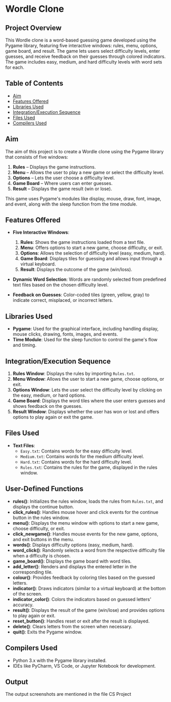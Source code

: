 # Wordle Clone

## Project Overview

This Wordle clone is a word-based guessing game developed using the Pygame library, featuring five interactive windows: rules, menu, options, game board, and result. The game lets users select difficulty levels, enter guesses, and receive feedback on their guesses through colored indicators. The game includes easy, medium, and hard difficulty levels with word sets for each.

## Table of Contents
- [Aim](#aim)
- [Features Offered](#features-offered)
- [Libraries Used](#libraries-used)
- [Integration/Execution Sequence](#integrationexecution-sequence)
- [Files Used](#files-used)
- [Compilers Used](#compilers-used)

## Aim

The aim of this project is to create a Wordle clone using the Pygame library that consists of five windows:
1. **Rules** – Displays the game instructions.
2. **Menu** – Allows the user to play a new game or select the difficulty level.
3. **Options** – Lets the user choose a difficulty level.
4. **Game Board** – Where users can enter guesses.
5. **Result** – Displays the game result (win or lose).

This game uses Pygame's modules like display, mouse, draw, font, image, and event, along with the sleep function from the time module.

## Features Offered
- **Five Interactive Windows**:
  1. **Rules**: Shows the game instructions loaded from a text file.
  2. **Menu**: Offers options to start a new game, choose difficulty, or exit.
  3. **Options**: Allows the selection of difficulty level (easy, medium, hard).
  4. **Game Board**: Displays tiles for guessing and allows input through a virtual keyboard.
  5. **Result**: Displays the outcome of the game (win/loss).
  
- **Dynamic Word Selection**: Words are randomly selected from predefined text files based on the chosen difficulty level.
- **Feedback on Guesses**: Color-coded tiles (green, yellow, gray) to indicate correct, misplaced, or incorrect letters.

## Libraries Used
- **Pygame**: Used for the graphical interface, including handling display, mouse clicks, drawing, fonts, images, and events.
- **Time Module**: Used for the sleep function to control the game's flow and timing.

## Integration/Execution Sequence
1. **Rules Window**: Displays the rules by importing `Rules.txt`.
2. **Menu Window**: Allows the user to start a new game, choose options, or exit.
3. **Options Window**: Lets the user select the difficulty level by clicking on the easy, medium, or hard options.
4. **Game Board**: Displays the word tiles where the user enters guesses and shows feedback on the guesses.
5. **Result Window**: Displays whether the user has won or lost and offers options to play again or exit the game.

## Files Used
- **Text Files**:
  - `Easy.txt`: Contains words for the easy difficulty level.
  - `Medium.txt`: Contains words for the medium difficulty level.
  - `Hard.txt`: Contains words for the hard difficulty level.
  - `Rules.txt`: Contains the rules for the game, displayed in the rules window.

## User-Defined Functions
- **rules()**: Initializes the rules window, loads the rules from `Rules.txt`, and displays the continue button.
- **click_rules()**: Handles mouse hover and click events for the continue button in the rules window.
- **menu()**: Displays the menu window with options to start a new game, choose difficulty, or exit.
- **click_newgame()**: Handles mouse events for the new game, options, and exit buttons in the menu.
- **words()**: Displays difficulty options (easy, medium, hard).
- **word_click()**: Randomly selects a word from the respective difficulty file when a difficulty is chosen.
- **game_board()**: Displays the game board with word tiles.
- **add_letter()**: Renders and displays the entered letter in the corresponding tile.
- **colour()**: Provides feedback by coloring tiles based on the guessed letters.
- **indicator()**: Draws indicators (similar to a virtual keyboard) at the bottom of the screen.
- **indicator_color()**: Colors the indicators based on guessed letters' accuracy.
- **result()**: Displays the result of the game (win/lose) and provides options to play again or exit.
- **reset_button()**: Handles reset or exit after the result is displayed.
- **delete()**: Clears letters from the screen when necessary.
- **quit()**: Exits the Pygame window.

## Compilers Used
- Python 3.x with the Pygame library installed.
- IDEs like PyCharm, VS Code, or Jupyter Notebook for development.

## Output
The output screenshots are mentioned in the file CS Project
